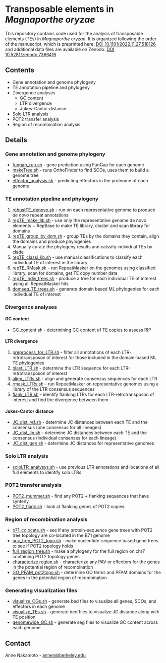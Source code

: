 # Transposable elements in *Magnaporthe oryzae*
  This repository contains code used for the analysis of transposable elements (TEs) in *Magnaporthe oryzae*.
  It is organized following the order of the manuscript, which is preprinted here: [DOI 10.1101/2022.11.27.518126](https://doi.org/10.1101/2022.11.27.518126) and additional data files are available on Zenodo: [DOI 10.5281/zenodo.7366416](https://doi.org/10.5281/zenodo.7366416)

## Contents
* Gene annotation and genome phylogeny
* TE annotation pipeline and phylogeny
* Divergence analyses
  * GC content
  * LTR divergence
  * Jukes-Cantor distance
* Solo LTR analysis
* POT2 transfer analysis
* Region of recombination analysis

## Details

### Gene annotation and genome phylogeny
* [fungap_run.sh](https://github.com/annenakamoto/moryzae_tes/blob/main/GenomeTree/fungap_run.sh) - gene prediction using FunGap for each genome
* [makeTree.sh](https://github.com/annenakamoto/moryzae_tes/blob/main/GenomeTree/makeTree.sh) - runs OrthoFinder to find SCOs, uses them to build a genome tree
* [effector_analysis.sh](https://github.com/annenakamoto/moryzae_tes/blob/main/GenomeTree/effector_analysis.sh) - predicting effectors in the proteome of each genome

### TE annotation pipeline and phylogeny
1. [robustTE_denovo.sh](https://github.com/annenakamoto/moryzae_tes/blob/main/Rep_TE_Lib/robustTE_denovo.sh) - run on each representative genome to produce *de novo* repeat annotations
2. [repTE_make_lib.sh](https://github.com/annenakamoto/moryzae_tes/blob/main/Rep_TE_Lib/repTE_make_lib.sh) - use only the representative genome de novo elements + RepBase to make TE library, cluster and scan library for domains
3. [repTE_group_by_dom.sh](https://github.com/annenakamoto/moryzae_tes/blob/main/Rep_TE_Lib/repTE_group_by_dom.sh) - group TEs by the domains they contain, align the domains and produce phylogenies
4. Manually curate the phylogeny results and calssify individual TEs by clade
5. [repTE_classi_lib.sh](https://github.com/annenakamoto/moryzae_tes/blob/main/Rep_TE_Lib/repTE_classi_lib.sh) - use manual classifications to classify each individual TE of interest in the library
6. [repTE_RMask.sh](https://github.com/annenakamoto/moryzae_tes/blob/main/Rep_TE_Lib/repTE_RMask.sh) - run RepeatMasker on the genomes using classified library, scan for domains, get TE copy number data
7. [repTE_indiv_trees.sh](https://github.com/annenakamoto/moryzae_tes/blob/main/Rep_TE_Lib/repTE_indiv_trees.sh) - produce a tree for each individual TE of interest using all RepeatMasker hits
8. [domseq_TE_trees.sh](https://github.com/annenakamoto/moryzae_tes/blob/main/Rep_TE_Lib/domseq_TE_trees.sh) - generate domain based ML phylogenies for each individual TE of interest

### Divergence analyses

#### GC content
* [GC_content.sh](https://github.com/annenakamoto/moryzae_tes/blob/main/RIP_analysis/GC_content.sh) - determining GC content of TE copies to assess RIP

#### LTR divergence
1. [preprocess_for_LTR.sh](https://github.com/annenakamoto/moryzae_tes/blob/main/LTR_divergence/preprocess_for_LTR.sh) - filter all annotations of each LTR-retrotransposon of interest for those included in the domain-based ML TE phylogenies
2. [blast_LTR.sh](https://github.com/annenakamoto/moryzae_tes/blob/main/LTR_divergence/blast_LTR.sh) - determine the LTR sequence for each LTR-retrotransposon of interest
3. [align_LTRs.sh](https://github.com/annenakamoto/moryzae_tes/blob/main/LTR_divergence/align_LTRs.sh) - align and generate consensus sequences for each LTR
4. [rmask_LTRs.sh](https://github.com/annenakamoto/moryzae_tes/blob/main/LTR_divergence/rmask_LTRs.sh) - run RepeatMasker on representative genomes using a library of the LTR consensus sequences
5. [flank_LTR.sh](https://github.com/annenakamoto/moryzae_tes/blob/main/LTR_divergence/flank_LTR.sh) - identify flanking LTRs for each LTR-retrotransposon of interest and find the divergence between them

#### Jukes-Cantor distance
* [JC_dist_ref.sh](https://github.com/annenakamoto/moryzae_tes/blob/main/Jukes-Cantor/JC_dist_ref.sh) - determine JC distances between each TE and the consensus (one consensus for all lineages)
* [JC_dist_lin.sh](https://github.com/annenakamoto/moryzae_tes/blob/main/Jukes-Cantor/JC_dist_lin.sh) - determine JC distances between each TE and the consensus (individual consenses for each lineage)
* [JC_dist_gen.sh](https://github.com/annenakamoto/moryzae_tes/blob/main/Jukes-Cantor/JC_dist_gen.sh) - determine JC distances for representative genomes

### Solo LTR analysis
* [soloLTR_analysys.sh](https://github.com/annenakamoto/moryzae_tes/blob/main/soloLTR_analysis/soloLTR_analysys.sh) - use previous LTR annotations and locations of all full elements to identify solo LTRs

### POT2 transfer analysis
* [POT2_mummer.sh](https://github.com/annenakamoto/moryzae_tes/blob/main/POT2_HT/POT2_mummer.sh) - find any POT2 + flanking sequences that have synteny
* [POT2_flank.sh](https://github.com/annenakamoto/moryzae_tes/blob/main/POT2_HT/POT2_flank.sh) - look at flanking genes of POT2 copies

### Region of recombination analysis
* [b71_colocate.sh](https://github.com/annenakamoto/moryzae_tes/blob/main/Gene_tree_topology/b71_colocate.sh) - see if any protein-sequence gene trees with POT2 tree topology are co-located in the B71 genome
* [nuc_tree_POT2_topo.sh](https://github.com/annenakamoto/moryzae_tes/blob/main/Gene_tree_topology/nuc_tree_POT2_topo.sh) - make nucleotide-sequence based gene trees to see if POT2 topology holds
* [full_region_tree.sh](https://github.com/annenakamoto/moryzae_tes/blob/main/Gene_tree_topology/full_region_tree.sh) - make a phylogeny for the full region on chr7 containing POT2 topology genes
* [characterize region.sh](https://github.com/annenakamoto/moryzae_tes/blob/main/Gene_tree_topology/characterize_region.sh) - characterize any PAV or effectors for the genes in the potential region of recombination
* [GO_PFAM_pot2topo.sh](https://github.com/annenakamoto/moryzae_tes/blob/main/Gene_tree_topology/GO_PFAM_pot2topo.sh) - determine GO terms and PFAM domains for the genes in the potential region of recombination

### Generating visualization files
* [visualize_OGs.sh](https://github.com/annenakamoto/moryzae_tes/blob/main/POT2_HT/visualize_OGs.sh) - generate bed files to visualize all genes, SCOs, and effectors in each genome
* [visualize_TEs.sh](https://github.com/annenakamoto/moryzae_tes/blob/main/Jukes-Cantor/visualize_TEs.sh) - generate bed files to visualize JC distance along with TE position
* [genomewide_GC.sh](https://github.com/annenakamoto/moryzae_tes/blob/main/POT2_HT/genomewide_GC.sh) - generate seg files to visualize GC content across each genome

## Contact
Anne Nakamoto - annen@berkeley.edu
